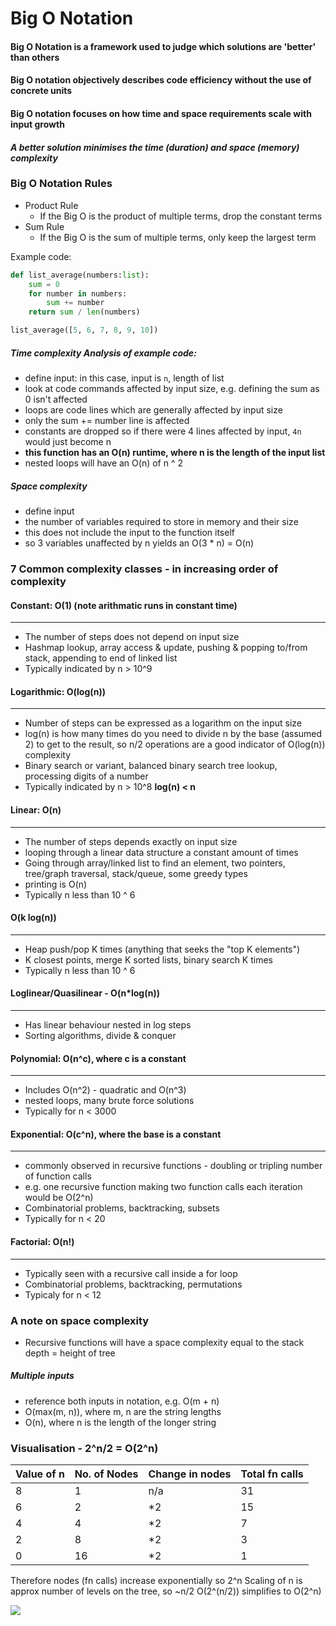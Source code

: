 # Big O Notation

#### Big O Notation is a framework used to judge which solutions are 'better' than others
#### Big O notation objectively describes code efficiency without the use of concrete units
#### Big O notation focuses on how time and space requirements scale with input growth
#### *A better solution minimises the time (duration) and space (memory) complexity*

### Big O Notation Rules
- Product Rule
    - If the Big O is the product of multiple terms, drop the constant terms
- Sum Rule
    - If the Big O is the sum of multiple terms, only keep the largest term

Example code: 

``` python
def list_average(numbers:list):
    sum = 0
    for number in numbers:
        sum += number
    return sum / len(numbers)

list_average([5, 6, 7, 8, 9, 10])
```

##### Time complexity Analysis of example code:
- define input: in this case, input is `n`, length of list
- look at code commands affected by input size, e.g. defining the sum as 0 isn't affected
- loops are code lines which are generally affected by input size
- only the sum += number line is affected
- constants are dropped so if there were 4 lines affected by input, `4n` would just become n
- **this function has an O(n) runtime, where n is the length of the input list**
- nested loops will have an O(n) of n ^ 2

##### Space complexity
- define input
- the number of variables required to store in memory and their size
- this does not include the input to the function itself
- so 3 variables unaffected by n yields an O(3 * n) = O(n)

### 7 Common complexity classes - in increasing order of complexity
#### Constant: O(1) (note arithmatic runs in constant time)
---
- The number of steps does not depend on input size
- Hashmap lookup, array access & update, pushing & popping to/from stack, appending to end of linked list
- Typically indicated by n > 10^9
#### Logarithmic: O(log(n))
---
- Number of steps can be expressed as a logarithm on the input size
- log(n) is how many times do you need to divide n by the base (assumed 2)
to get to the result, so n/2 operations are a good indicator of O(log(n)) complexity
- Binary search or variant, balanced binary search tree lookup, processing digits of a number
- Typically indicated by n > 10^8
**log(n) < n**
#### Linear: O(n)
---
- The number of steps depends exactly on input size
- looping through a linear data structure a constant amount of times
- Going through array/linked list to find an element, two pointers, tree/graph traversal, stack/queue, some greedy types
- printing is O(n)
- Typically n less than 10 ^ 6
#### O(k log(n))
---
- Heap push/pop K times (anything that seeks the "top K elements")
- K closest points, merge K sorted lists, binary search K times
- Typically n less than 10 ^ 6
#### Loglinear/Quasilinear - O(n*log(n))
---
- Has linear behaviour nested in log steps
- Sorting algorithms, divide & conquer
#### Polynomial: O(n^c), where c is a constant
---
- Includes O(n^2) - quadratic and O(n^3)
- nested loops, many brute force solutions
- Typically for n < 3000
#### Exponential: O(c^n), where the base is a constant
---
- commonly observed in recursive functions - doubling or tripling number of function calls
- e.g. one recursive function making two function calls each iteration would be O(2^n)
- Combinatorial problems, backtracking, subsets
- Typically for n < 20
#### Factorial: O(n!)
---
- Typically seen with a recursive call inside a for loop
- Combinatorial problems, backtracking, permutations
- Typicaly for n < 12

### A note on space complexity
- Recursive functions will have a space complexity equal to the stack depth = height of tree

##### Multiple inputs
- reference both inputs in notation, e.g. O(m + n)
- O(max(m, n)), where m, n are the string lengths
- O(n), where n is the length of the longer string

### Visualisation - 2^n/2 = O(2^n)

Value of n | No. of Nodes | Change in nodes | Total fn calls
--- | --- | --- | ---
8 | 1 | n/a | 31
6 | 2 | *2 | 15
4 | 4 | *2 | 7
2 | 8 | *2 | 3
0 | 16| *2 | 1

Therefore nodes (fn calls) increase exponentially so 2^n
Scaling of n is approx number of levels on the tree, so ~n/2
O(2^(n/2)) simplifies to O(2^n) 

![](https://miro.medium.com/max/1200/1*7p5XIlOv2uoxd_LFvPJ8qw.png)

